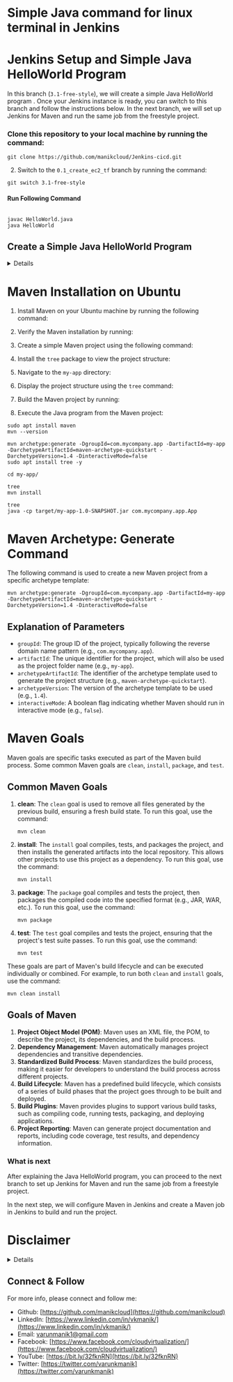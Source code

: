 # Simple Java command for linux terminal in Jenkins 

# Jenkins Setup and Simple Java HelloWorld Program

In this branch (`3.1-free-style`), we will create a simple Java HelloWorld program . Once your Jenkins instance is ready, you can switch to this branch and follow the instructions below. In the next branch, we will set up Jenkins for Maven and run the same job from the freestyle project.



### Clone this repository to your local machine by running the command:
```
git clone https://github.com/manikcloud/Jenkins-cicd.git
```

2. Switch to the `0.1_create_ec2_tf` branch by running the command: 
```
git switch 3.1-free-style
```

#### Run Following Command 

```

javac HelloWorld.java
java HelloWorld

```

## Create a Simple Java HelloWorld Program
<details>
1. Create a new file named `HelloWorld.java` in your preferred directory.
2. Add the following Java code to the file:

```
public class HelloWorld {
    public static void main(String[] args) {
        System.out.println("Hello, World!");
    }
}

```

Save the file and close it.

Compile the Java program using the javac command:

```
javac HelloWorld.java

```

This command will create a file named HelloWorld.class, which is the compiled Java bytecode.

Run the compiled Java program using the java command:
```
java HelloWorld
```
The program should execute, and you should see the following output:

```
Hello, World!
```
This Java program simply outputs "Hello, World!" when executed. It serves as a basic example to help students understand Java code structure and the process of compiling and running Java programs.

## Explain the Java HelloWorld Program to Students
Describe the structure of a Java class, including the public class declaration and the class name HelloWorld.

Explain the main method and its role as the entry point for Java applications.
Discuss the System.out.println() method, which is used to print text to the console.
</details>

# Maven Installation on Ubuntu

1. Install Maven on your Ubuntu machine by running the following command:

2. Verify the Maven installation by running:

3. Create a simple Maven project using the following command:

4. Install the `tree` package to view the project structure:

5. Navigate to the `my-app` directory:

6. Display the project structure using the `tree` command:

7. Build the Maven project by running:

8. Execute the Java program from the Maven project:


```
sudo apt install maven
mvn --version

mvn archetype:generate -DgroupId=com.mycompany.app -DartifactId=my-app -DarchetypeArtifactId=maven-archetype-quickstart -DarchetypeVersion=1.4 -DinteractiveMode=false
sudo apt install tree -y

cd my-app/

tree
mvn install

tree
java -cp target/my-app-1.0-SNAPSHOT.jar com.mycompany.app.App
```

# Maven Archetype: Generate Command

The following command is used to create a new Maven project from a specific archetype template:

```
mvn archetype:generate -DgroupId=com.mycompany.app -DartifactId=my-app -DarchetypeArtifactId=maven-archetype-quickstart -DarchetypeVersion=1.4 -DinteractiveMode=false
```

## Explanation of Parameters

- `groupId`: The group ID of the project, typically following the reverse domain name pattern (e.g., `com.mycompany.app`).
- `artifactId`: The unique identifier for the project, which will also be used as the project folder name (e.g., `my-app`).
- `archetypeArtifactId`: The identifier of the archetype template used to generate the project structure (e.g., `maven-archetype-quickstart`).
- `archetypeVersion`: The version of the archetype template to be used (e.g., `1.4`).
- `interactiveMode`: A boolean flag indicating whether Maven should run in interactive mode (e.g., `false`).



# Maven Goals

Maven goals are specific tasks executed as part of the Maven build process. Some common Maven goals are `clean`, `install`, `package`, and `test`.

## Common Maven Goals

1. **clean**: The `clean` goal is used to remove all files generated by the previous build, ensuring a fresh build state. To run this goal, use the command:

   ```
   mvn clean
   ```

2. **install**: The `install` goal compiles, tests, and packages the project, and then installs the generated artifacts into the local repository. This allows other projects to use this project as a dependency. To run this goal, use the command:

   ```
   mvn install
   ```

3. **package**: The `package` goal compiles and tests the project, then packages the compiled code into the specified format (e.g., JAR, WAR, etc.). To run this goal, use the command:

   ```
   mvn package
   ```

4. **test**: The `test` goal compiles and tests the project, ensuring that the project's test suite passes. To run this goal, use the command:

   ```
   mvn test
   ```

These goals are part of Maven's build lifecycle and can be executed individually or combined. For example, to run both `clean` and `install` goals, use the command:

```
mvn clean install
```

## Goals of Maven

1. **Project Object Model (POM)**: Maven uses an XML file, the POM, to describe the project, its dependencies, and the build process.
2. **Dependency Management**: Maven automatically manages project dependencies and transitive dependencies.
3. **Standardized Build Process**: Maven standardizes the build process, making it easier for developers to understand the build process across different projects.
4. **Build Lifecycle**: Maven has a predefined build lifecycle, which consists of a series of build phases that the project goes through to be built and deployed.
5. **Build Plugins**: Maven provides plugins to support various build tasks, such as compiling code, running tests, packaging, and deploying applications.
6. **Project Reporting**: Maven can generate project documentation and reports, including code coverage, test results, and dependency information.



### What is next 
After explaining the Java HelloWorld program, you can proceed to the next branch to set up Jenkins for Maven and run the same job from a freestyle project.

In the next step, we will configure Maven in Jenkins and create a Maven job in Jenkins to build and run the project.


# Disclaimer
<details>

Please note that the entire repository is owned and maintained by [Varun Kumar Manik](https://www.linkedin.com/in/vkmanik/). While every effort has been made to ensure the accuracy and reliability of the information and resources provided in this repository, Varun Kumar Manik takes full responsibility for any errors or inaccuracies that may be present.

Simplilearn is not responsible for the content or materials provided in this repository and disclaims all liability for any issues, misunderstandings, or claims that may arise from the use of the information or materials provided. By using this repository, you acknowledge that Varun Kumar Manik is solely accountable for its content, and you agree to hold Simplilearn harmless from any claims or liabilities that may arise as a result of your use or reliance on the information provided herein.

It is important to understand that this repository contains educational materials for a training course, and users are expected to apply their own judgment and discretion when utilizing the provided resources. Neither Varun Kumar Manik nor Simplilearn can guarantee specific results or outcomes from following the materials in this repository.

</details>

## Connect & Follow

For more info, please connect and follow me:

- Github: [https://github.com/manikcloud](https://github.com/manikcloud)
- LinkedIn: [https://www.linkedin.com/in/vkmanik/](https://www.linkedin.com/in/vkmanik/)
- Email: [varunmanik1@gmail.com](mailto:varunmanik1@gmail.com)
- Facebook: [https://www.facebook.com/cloudvirtualization/](https://www.facebook.com/cloudvirtualization/)
- YouTube: [https://bit.ly/32fknRN](https://bit.ly/32fknRN)
- Twitter: [https://twitter.com/varunkmanik](https://twitter.com/varunkmanik)

